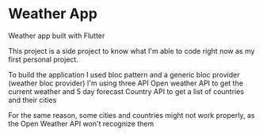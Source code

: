 # Weather App

Weather app built with Flutter


This project is a side project to know what I'm able to code right now as my first personal project. 

To build the application I used bloc pattern and a generic bloc provider (weather bloc provider)
I'm using three API
Open weather API to get the current weather and 5 day forecast 
Country API to get a list of countries and their cities


For the same reason, some cities and countries might not work properly, as the Open Weather API won't recognize them
